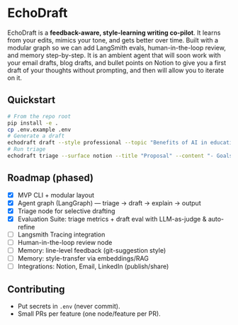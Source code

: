 # EchoDraft

EchoDraft is a **feedback-aware, style-learning writing co-pilot**. It learns from your edits,
mimics your tone, and gets better over time. Built with a modular graph so we can add
LangSmith evals, human-in-the-loop review, and memory step-by-step.
It is an ambient agent that will soon work with your email drafts, blog drafts, and bullet points
on Notion to give you a first draft of your thoughts without prompting, and then will allow you 
to iterate on it.

## Quickstart

```bash
# From the repo root
pip install -e .
cp .env.example .env 
# Generate a draft
echodraft draft --style professional --topic "Benefits of AI in education"
# Run triage
echodraft triage --surface notion --title "Proposal" --content "- Goals\n- Scope\n- TODO"
```

## Roadmap (phased)
- [x] MVP CLI + modular layout
- [x] Agent graph (LangGraph) — triage → draft → explain → output
- [x] Triage node for selective drafting
- [x] Evaluation Suite: triage metrics + draft eval with LLM-as-judge & auto-refine
- [ ] Langsmith Tracing integration
- [ ] Human-in-the-loop review node
- [ ] Memory: line-level feedback (git-suggestion style)
- [ ] Memory: style-transfer via embeddings/RAG
- [ ] Integrations: Notion, Email, LinkedIn (publish/share)

## Contributing
- Put secrets in `.env` (never commit).
- Small PRs per feature (one node/feature per PR).
